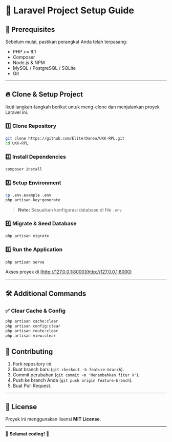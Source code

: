 # 🚀 Laravel Project Setup Guide

## 📌 Prerequisites
Sebelum mulai, pastikan perangkat Anda telah terpasang:
- PHP >= 8.1
- Composer
- Node.js & NPM
- MySQL / PostgreSQL / SQLite
- Git

---

## 🔥 Clone & Setup Project
Ikuti langkah-langkah berikut untuk meng-clone dan menjalankan proyek Laravel ini.

### 1️⃣ Clone Repository
```bash
git clone https://github.com/EliterDaneo/UKK-RPL.git
cd UKK-RPL
```

### 2️⃣ Install Dependencies
```bash
composer install
```

### 3️⃣ Setup Environment
```bash
cp .env.example .env
php artisan key:generate
```
> **Note:** Sesuaikan konfigurasi database di file `.env`

### 4️⃣ Migrate & Seed Database
```bash
php artisan migrate 
```

### 5️⃣ Run the Application
```bash
php artisan serve
```
Akses proyek di [http://127.0.0.1:8000](http://127.0.0.1:8000)

---

## 🛠 Additional Commands

### ✅ Clear Cache & Config
```bash
php artisan cache:clear
php artisan config:clear
php artisan route:clear
php artisan view:clear
```

## 📝 Contributing
1. Fork repository ini.
2. Buat branch baru (`git checkout -b feature-branch`).
3. Commit perubahan (`git commit -m 'Menambahkan fitur X'`).
4. Push ke branch Anda (`git push origin feature-branch`).
5. Buat Pull Request.

---

## 🤝 License
Proyek ini menggunakan lisensi **MIT License**.

---

🚀 **Selamat coding!** 🚀

